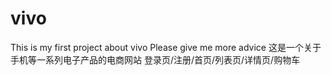 # vivo
This is my first project about vivo  Please give me more advice
这是一个关于手机等一系列电子产品的电商网站
登录页/注册/首页/列表页/详情页/购物车
